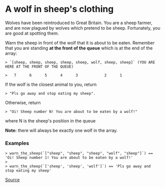 # A wolf in sheep's clothing

Wolves have been reintroduced to Great Britain. You are a sheep farmer,
and are now plagued by wolves which pretend to be sheep. Fortunately,
you are good at spotting them.

Warn the sheep in front of the wolf that it is about to be eaten. Remember
that you are standing **at the front of the queue** which is at the end of the array:

```text
> `[sheep, sheep, sheep, sheep, sheep, wolf, sheep, sheep]` (YOU ARE HERE AT THE FRONT OF THE QUEUE)

>   7      6      5      4      3            2      1
```

If the wolf is the closest animal to you, return

```text
> "Pls go away and stop eating my sheep". 
```

Otherwise, return

```text
> "Oi! Sheep number N! You are about to be eaten by a wolf!" 
```

where N is the sheep's position in the queue

**Note:** there will always be exactly one wolf in the array.

### Examples

```text
> warn_the_sheep(`["sheep", "sheep", "sheep", "wolf", "sheep"]`) == 'Oi! Sheep number 1! You are about to be eaten by a wolf!'
>
> warn_the_sheep(`['sheep', 'sheep', 'wolf']`) == 'Pls go away and stop eating my sheep'
```

[Source](https://www.codewars.com/kata/5c8bfa44b9d1192e1ebd3d15/train/python)